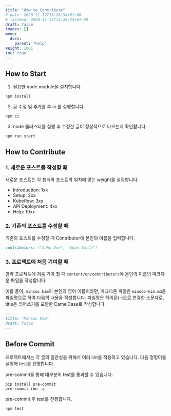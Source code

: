 ```yaml
---
title: "How to Contribute"
# date: 2020-11-12T13:26:54+01:00
# lastmod: 2020-11-12T13:26:54+01:00
draft: false
images: []
menu:
  docs:
    parent: "help"
weight: 1001
toc: true
---
```


## How to Start

1. 필요한 node module을 설치합니다.

```text
npm install
```

2. 글 수정 및 추가를 후 ci 를 실행합니다.

```text
npm ci
```

3. node 클러스터를 실행 후 수정한 글이 정상적으로 나오는지 확인합니다.

```text
npm run start
```

## How to Contribute

### 1. 새로운 포스트를 작성할 때

새로운 포스트는 각 챕터와 포스트의 위치에 맞는 weight를 설정합니다.

- Introduction: 1xx
- Setup: 2xx
- Kubeflow: 3xx
- API Deployment: 4xx
- Help: 10xx

### 2. 기존의 포스트를 수정할 때

기존의 포스트를 수정할 때 Contributor에 본인의 이름을 입력합니다.

```markdown
contributors: ["John Doe", "Adam Smith"]
```

### 3. 프로젝트에 처음 기여할 때

만약 프로젝트에 처음 기여 할 때 `content/en/contributors`에 본인의 이름의 마크다운 파일을 작성합니다.

예를 들어, `minsoo kim`이 본인의 영어 이름이라면, 마크다운 파일은 `minsoo-kim.md`을 파일명으로 하여 다음의 내용을 작성합니다.
파일명은 하이픈(-)으로 연결한 소문자로, title은 띄어쓰기를 포함한 CamelCase로 작성합니다.

```markdown
---
title: "Minsoo Kim"
draft: false
---
```

## Before Commit

프로젝트에서는 각 글의 일관성을 위해서 여러 lint를 적용하고 있습니다.
다음 명령어를 실행해 test를 진행합니다.

pre-commit을 통해 대부분의 test를 통과할 수 있습니다.

```text
pip install pre-commit
pre-commit run -a
```

pre-commit 후 test를 진행합니다.

```text
npm test
```
